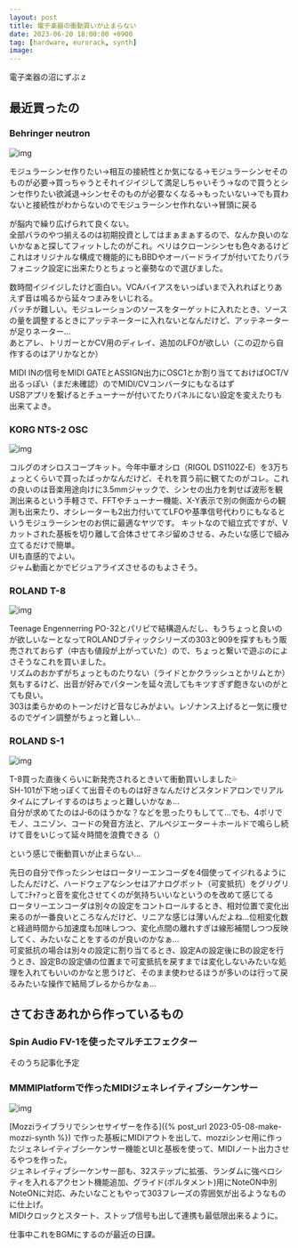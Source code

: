 ```yaml
---
layout: post
title: 電子楽器の衝動買いが止まらない
date: 2023-06-20 18:00:00 +0900
tag: [hardware, eurorack, synth]
image: 
---
```



電子楽器の沼にずぶｚ

## 最近買ったの

### Behringer neutron

![img](/assets/photos/20230620_IMG_5681.jpg)  

モジュラーシンセ作りたい→相互の接続性とか気になる→モジュラーシンセそのものが必要→買っちゃうとそれイジイジして満足しちゃいそう→なので買うとシンセ作りたい欲減退→シンセそのものが必要なくなる→もったいない→でも買わないと接続性がわからないのでモジュラーシンセ作れない→冒頭に戻る  

が脳内で繰り広げられて良くない。  
全部バラのやつ揃えるのは初期投資としてはまぁまぁするので、なんか良いのないかなぁと探してフィットしたのがこれ。ベリはクローンシンセも色々あるけどこれはオリジナルな構成で機能的にもBBDやオーバードライブが付いてたりパラフォニック設定に出来たりとちょっと豪勢なので選びました。  

数時間イジイジしたけど面白い。VCAバイアスをいっぱいまで入れればとりあえず音は鳴るから延々つまみをいじれる。  
パッチが難しい。モジュレーションのソースをターゲットに入れたとき、ソースの量を調整するときにアッテネーターに入れないとなんだけど、アッテネーターが足りネーター…  
あとアレ、トリガーとかCV用のディレイ、追加のLFOが欲しい（この辺から自作するのはアリかなとか）  

MIDI INの信号をMIDI GATEとASSIGN出力にOSC1とか割り当てておけばOCT/V出るっぽい（まだ未確認）のでMIDI/CVコンバータにもなるはず  
USBアプリを繋げるとチューナーが付いてたりパネルにない設定を変えたりも出来てよき。  

### KORG NTS-2 OSC

![img](/assets/photos/20230618_IMG_5677.jpg)  

コルグのオシロスコープキット。今年中華オシロ（RIGOL DS1102Z-E）を3万ちょっとくらいで買ったばっかなんだけど、それを買う前に観てたのがコレ。これの良いのは音楽用途向けに3.5mmジャックで、シンセの出力を刺せば波形を観測出来るという手軽さで、FFTやチューナー機能、X-Y表示で別の側面からの観測も出来たり、オシレーターも2出力付いててLFOや基準信号代わりにもなるというモジュラーシンセのお供に最適なヤツです。
キットなので組立式ですが、Vカットされた基板を切り離して合体させてネジ留めさせる、みたいな感じで組み立てるだけで簡単。  
UIも直感的でよい。  
ジャム動画とかでビジュアライズさせるのもよさそう。  

### ROLAND T-8

![img](/assets/photos/20230520_IMG_5571.jpg)  

Teenage Engennerring PO-32とパリピで結構遊んだし、もうちょっと良いのが欲しいなーとなってROLANDブティックシリーズの303と909を探すももう販売されておらず（中古も値段が上がっていた）ので、ちょっと繋いで遊ぶのによさそうなこれを買いました。  
リズムのおかずがちょっとものたりない（ライドとかクラッシュとかリムとか）気もするけど、出音が好みでパターンを延々流してもキツすぎず飽きないのがとても良い。  
303は柔らかめのトーンだけど音なじみがよい。レゾナンス上げると一気に痩せるのでゲイン調整がちょっと難しい…  

### ROLAND S-1

![img](/assets/photos/20230613_IMG_5649.jpg)  

T-8買った直後くらいに新発売されるときいて衝動買いしました💦  
SH-101が下地っぽくて出音そのものは好きなんだけどスタンドアロンでリアルタイムにプレイするのはちょっと難しいかなぁ…  
自分が求めてたのはJ-6のほうかな？などを思ったりもしてて…でも、4ポリでモノ、ユニゾン、コードの発音方法と、アルペジエーター＋ホールドで鳴らし続けて音をいじって延々時間を浪費できる（）  


という感じで衝動買いが止まらない…  

先日の自分で作ったシンセはロータリーエンコーダを4個使ってイジれるようにしたんだけど、ハードウェアなシンセはアナログポット（可変抵抗）をグリグリしてﾆﾁｬｱっと音を変化させてくのが気持ちいいなというのを改めて感じてる  
ロータリーエンコーダは別々の設定をコントロールするとき、相対位置で変化出来るのが一番良いところなんだけど、リニアな感じは薄いんだよね…位相変化数と経過時間から加速度も加味しつつ、変化点間の離れすぎは線形補間しつつ反映してく、みたいなことをするのが良いのかなぁ…  
可変抵抗の場合は別々の設定に割り当てるとき、設定Aの設定後にBの設定を行うとき、設定Bの設定値の位置まで可変抵抗を戻すまでは変化しないみたいな処理を入れてもいいのかなと思うけど、そのまま使わせるほうが多いのは行って戻るみたいな操作で結局ブレるからかなぁ…  

## さておきあれから作っているもの

### Spin Audio FV-1を使ったマルチエフェクター

そのうち記事化予定  

### MMMIPlatformで作ったMIDIジェネレイティブシーケンサー

![img](/assets/photos/20230620_IMG_5682.jpg)  

[Mozziライブラリでシンセサイザーを作る]({% post_url 2023-05-08-make-mozzi-synth %}) で作った基板にMIDIアウトを出して、mozziシンセ用に作ったジェネレイティブシーケンサー機能とUIと基板を使って、MIDIノート出力させるやつを作った。  
ジェネレイティブシーケンサー部も、32ステップに拡張、ランダムに強ベロシティを入れるアクセント機能追加、グライド(ポルタメント)用にNoteON中別NoteONに対応、みたいなこともやって303フレーズの雰囲気が出るようなものに仕上げ。  
MIDIクロックとスタート、ストップ信号も出して連携も最低限出来るように。  

仕事中これをBGMにするのが最近の日課。  
